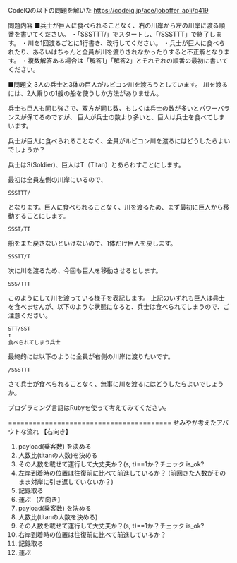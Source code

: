 CodeIQの以下の問題を解いた
https://codeiq.jp/ace/joboffer_apli/q419

問題内容
■兵士が巨人に食べられることなく、右の川岸から左の川岸に渡る順番を書いてください。
・「SSSTTT/」でスタートし、「/SSSTTT」で終了します。
・川を1回渡るごとに1行書き、改行してください。
・兵士が巨人に食べられたり、あるいはちゃんと全員が川を渡りきれなかったりすると不正解となります。
・複数解答ある場合は「解答1」「解答2」とそれぞれの順番の最初に書いてください。

■問題文
3人の兵士と3体の巨人がルビコン川を渡ろうとしています。
川を渡るには、2人乗りの1艘の船を使うしか方法がありません。

兵士も巨人も同じ強さで、双方が同じ数、もしくは兵士の数が多いとパワーバランスが保てるのですが、
巨人が兵士の数より多いと、巨人は兵士を食べてしまいます。

兵士が巨人に食べられることなく、全員がルビコン川を渡るにはどうしたらよいでしょうか？

兵士はS(Soldier)、巨人はT（Titan）とあらわすことにします。

最初は全員左側の川岸にいるので、

    SSSTTT/


となります。巨人に食べられることなく、川を渡るため、まず最初に巨人から移動することにします。

    SSST/TT


船をまた戻さないといけないので、1体だけ巨人を戻します。

    SSSTT/T


次に川を渡るため、今回も巨人を移動させるとします。

    SSS/TTT


このようにして川を渡っている様子を表記します。
上記のいずれも巨人は兵士を食べませんが、以下のような状態になると、兵士は食べられてしまうので、ご注意ください。

    STT/SST
    ↑
    食べられてしまう兵士


最終的には以下のように全員が右側の川岸に渡りたいです。

    /SSSTTT


さて兵士が食べられることなく、無事に川を渡るにはどうしたらよいでしょうか。

プログラミング言語はRubyを使って考えてみてください。


========================================
せみやが考えたアバウトな流れ
【右向き】
1. payload(乗客数) を決める
2. 人数比(titanの人数)を決める
3. その人数を載せて運行して大丈夫か？(s, t)==1か？チェック
   is_ok?
4. 左岸到着時の位置は往復前に比べて前進しているか？
   (前回きた人数がそのまま対岸に引き返していないか？)
5. 記録取る
6. 運ぶ
【左向き】
1. payload(乗客数) を決める
2. 人数比(titanの人数を決める)
3. その人数を載せて運行して大丈夫か？(s, t)==1か？チェック
   is_ok?
4. 右岸到着時の位置は往復前に比べて前進しているか？
5. 記録取る
6. 運ぶ

